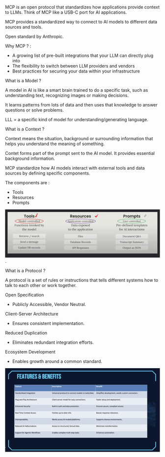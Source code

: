 
MCP is an open protocol that standardizes how applications provide context to LLMs. Think of MCP like a USB-C port for AI applications.

MCP provides a standardized way to connect to AI models to different data sources and tools.  

Open standard by Anthropic.  

Why MCP ? : 
 - A growing list of pre-built integrations that your LLM can directly plug into 
 - The flexibility to switch between LLM providers and vendors
 - Best practices for securing your data within your infrastructure

What is a Model ?   

A model in AI is like a smart brain trained to do a specific task, such as understanding text, recognizing images or making decisions. 

It learns patterns from lots of data and then uses that knowledge to answer questions or solve problems.

LLL = a specific kind of model for understanding/generating language.


What is a Context ?    

Context means the situation, background or surrounding information that helps you understand the meaning of something. 

Contet forms part of the prompt sent to the AI model. It provides essential background information. 

MCP standardize how AI models interact with external tools and data sources by defining specific components.  

The components are : 
- Tools
- Resources 
- Prompts 

![images](Images/mcpcomponents.png).  

What is a Protocol ?   

A protocol is a set of rules or instructions that tells different systems how to talk to each other or work together.

Open Specification 
  - Publicly Accessible, Vendor Neutral. 

Client-Server Architecture 
  - Ensures consistent implementation. 

Reduced Duplication
  - Eliminates redundant integration efforts.  

Ecosystem Development
  - Enables growth around a common standard. 

![images](Images/mcpbenefits.png)